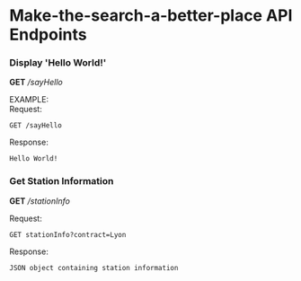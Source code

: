 # Make-the-search-a-better-place API Endpoints

### Display 'Hello World!'
**GET** _/sayHello_  

EXAMPLE:  
Request:  

    GET /sayHello

Response:  

    Hello World!

### Get Station Information
**GET** _/stationInfo_

Request:

	GET stationInfo?contract=Lyon

Response:

	JSON object containing station information

